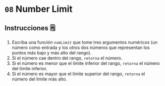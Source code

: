 # `08` Number Limit
## Instrucciones 🗒
1. Escriba una función `numLimit` que tome tres argumentos numéricos (un número como entrada y los otros dos números que representan los puntos más bajo y más alto del rango).
2. Si el número cae dentro del rango, `retorna` el número.
3. Si el número es menor que el límite inferior del rango, `retorna` el número del límite inferior.
4. Si el número es mayor que el límite superior del rango, `retorna` el número del límite más alto.
